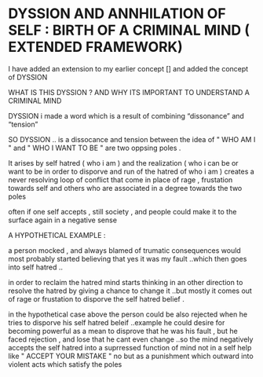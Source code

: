 # DYSSION AND ANNHILATION OF SELF : BIRTH OF A CRIMINAL MIND ( EXTENDED FRAMEWORK)

I have added an extension to my earlier concept []
and added the concept of DYSSION

WHAT IS THIS DYSSION ?  AND WHY ITS IMPORTANT TO UNDERSTAND A CRIMINAL MIND 

DYSSION i made a word which is a result of combining “dissonance” and  “tension”

SO DYSSION .. is a dissocance and tension between the idea of " WHO AM I "  and " WHO I WANT TO BE "  are two oppsing poles .

It arises by self hatred ( who i am ) and the realization ( who i can be or want to be in order to disporve and run of the hatred of who i am ) 
creates a never resolving loop of conflict that come in place of rage , frustation towards self and others who are associated in a degree towards the two poles

often if one self accepts , still society , and people could make it to the surface again in a negative sense 

A HYPOTHETICAL EXAMPLE : 

 a person mocked , and always blamed of trumatic consequences would most probably started believing that yes it was my fault ..which then goes into self hatred ..

in order to reclaim the hatred mind starts thinking in an other direction to resolve the hatred by giving a chance to change it ..but mostly it comes out of rage or frustation to disporve the self hatred belief .

in the hypothetical case above the person could be also rejected when he tries to disporve his self hatred beleif ..example he could desire for becoming powerful as a mean to disprove that he was his fault ,
but he faced rejection , and lose that he cant even change ..so the mind negatively accepts the self hatred into a suprressed function of mind not in a self help like " ACCEPT YOUR MISTAKE "  no but as a punishment which outward into violent acts which satisfy the poles
